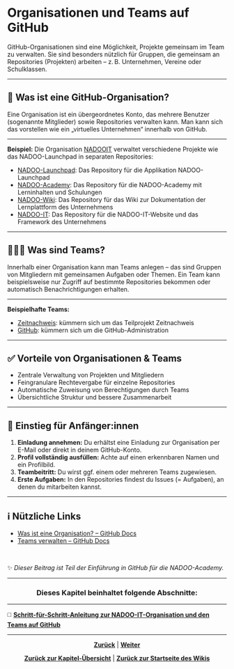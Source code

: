 # Organisationen und Teams auf GitHub

GitHub-Organisationen sind eine Möglichkeit, Projekte gemeinsam im Team zu verwalten. Sie sind besonders nützlich für Gruppen, die gemeinsam an Repositories (Projekten) arbeiten – z. B. Unternehmen, Vereine oder Schulklassen.

---

## 👥 Was ist eine GitHub-Organisation?

Eine Organisation ist ein übergeordnetes Konto, das mehrere Benutzer (sogenannte Mitglieder) sowie Repositories verwalten kann. Man kann sich das vorstellen wie ein „virtuelles Unternehmen“ innerhalb von GitHub.

---

**Beispiel:** Die Organisation [NADOOIT](https://github.com/NADOOIT) verwaltet verschiedene Projekte wie das NADOO-Launchpad in separaten Repositories:

- [NADOO-Launchpad](https://github.com/NADOOIT/NADOO-Launchpad): Das Repository für die Applikation NADOO-Launchpad
- [NADOO-Academy](https://github.com/NADOOIT/NADOO-Academy): Das Repository für die NADOO-Academy mit Lerninhalten und Schulungen
- [NADOO-Wiki](https://github.com/NADOOIT/NADOO-Wiki): Das Repository für das Wiki zur Dokumentation der Lernplattform des Unternehmens
- [NADOO-IT](https://github.com/NADOOIT/NADOO-IT): Das Repository für die NADOO-IT-Website und das Framework des Unternehmens

---

## 🧑‍🤝‍🧑 Was sind Teams?

Innerhalb einer Organisation kann man Teams anlegen – das sind Gruppen von Mitgliedern mit gemeinsamen Aufgaben oder Themen. Ein Team kann beispielsweise nur Zugriff auf bestimmte Repositories bekommen oder automatisch Benachrichtigungen erhalten.

---

**Beispielhafte Teams:**

- [Zeitnachweis](https://github.com/orgs/NADOOIT/teams/zeitnachweis): kümmern sich um das Teilprojekt Zeitnachweis
- [GitHub](https://github.com/orgs/NADOOIT/teams/github): kümmern sich um die GitHub-Administration

---

## ✅ Vorteile von Organisationen & Teams

- Zentrale Verwaltung von Projekten und Mitgliedern
- Feingranulare Rechtevergabe für einzelne Repositories
- Automatische Zuweisung von Berechtigungen durch Teams
- Übersichtliche Struktur und bessere Zusammenarbeit

---

## 🚀 Einstieg für Anfänger:innen

1. **Einladung annehmen:** Du erhältst eine Einladung zur Organisation per E-Mail oder direkt in deinem GitHub-Konto.
2. **Profil vollständig ausfüllen:** Achte auf einen erkennbaren Namen und ein Profilbild.
3. **Teambeitritt:** Du wirst ggf. einem oder mehreren Teams zugewiesen.
4. **Erste Aufgaben:** In den Repositories findest du Issues (= Aufgaben), an denen du mitarbeiten kannst.

---

## ℹ️ Nützliche Links

- [Was ist eine Organisation? – GitHub Docs](https://docs.github.com/de/organizations/collaborating-with-groups-in-organizations/about-organizations)
- [Teams verwalten – GitHub Docs](https://docs.github.com/de/organizations/organizing-members-into-teams/about-teams)

<br>

✨ *Dieser Beitrag ist Teil der Einführung in GitHub für die NADOO-Academy.*

---

### <p align="center">Dieses Kapitel beinhaltet folgende Abschnitte:</p>

---

◻️ [**Schritt-für-Schritt-Anleitung zur NADOO-IT-Organisation und den Teams auf GitHub**](/docs/04-tools/01-github/09-organizations-teams/01-nadooit-guide/README.md) </br>

---

<p align="center">
<a href="/docs/04-tools/01-github/08-markdown/README.md"><strong>Zurück</strong></a> | 
<a href="/docs/04-tools/01-github/09-organizations-teams/01-nadooit-guide/README.md"><strong>Weiter</strong></a>
</p>

<p align="center">
<a href="/docs/04-tools/01-github/README.md/#dieses-thema-beinhaltet-folgende-kapitel"><strong>Zurück zur Kapitel-Übersicht</strong></a> | <a href="/docs/00-willkommen/README.md"><strong>Zurück zur Startseite des Wikis</strong></a>
</p>